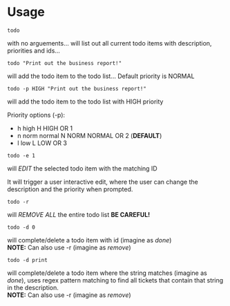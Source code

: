 # Usage

```
todo 
```
with no arguements... will list out all current todo items with description, priorities and ids...

```
todo "Print out the business report!"
```
will add the todo item to the todo list...
Default priority is NORMAL

```
todo -p HIGH "Print out the business report!"
```
will add the todo item to the todo list with HIGH priority

Priority options (-p):
- h high H HIGH OR 1
- n norm normal N NORM NORMAL OR 2 (**DEFAULT**)
- l low L LOW OR 3

```
todo -e 1
```
will *EDIT* the selected todo item with the matching ID

It will trigger a user interactive edit, where the user can change the description and the priority when prompted.

```
todo -r
```
will *REMOVE ALL* the entire todo list **BE CAREFUL!**

```
todo -d 0
```
will complete/delete a todo item with id (imagine as *done*)
<br/>**NOTE:** Can also use -r (imagine as *remove*)

```
todo -d print
```
will complete/delete a todo item where the string matches (imagine as *done*), uses regex pattern matching to find all tickets that contain that string in the description.
<br/>**NOTE:** Can also use -r (imagine as *remove*)